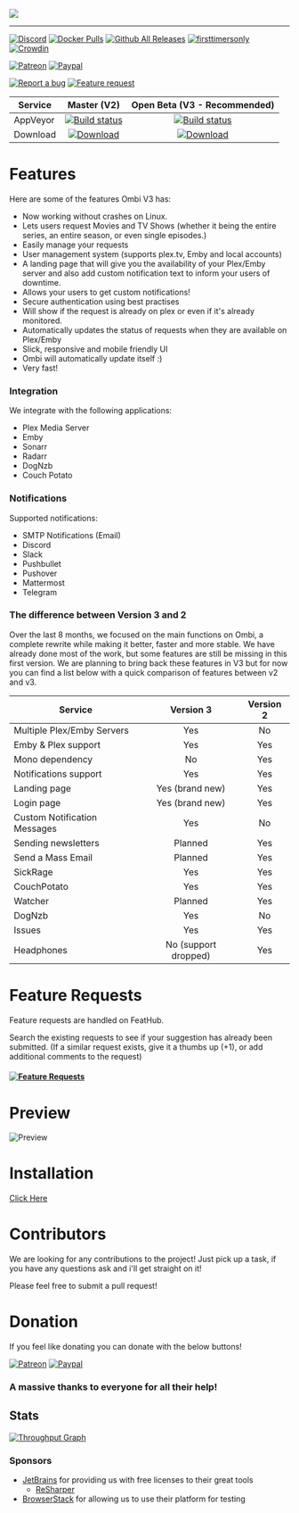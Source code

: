 ![](http://i.imgur.com/qQsN78U.png)   
____
[![Discord](https://img.shields.io/discord/102860784329052160.svg)](https://discord.gg/KxYZ64w)
[![Docker Pulls](https://img.shields.io/docker/pulls/linuxserver/ombi.svg)](https://hub.docker.com/r/linuxserver/ombi/)
[![Github All Releases](https://img.shields.io/github/downloads/tidusjar/Ombi/total.svg)](https://github.com/tidusjar/Ombi)
[![firsttimersonly](http://img.shields.io/badge/first--timers--only-friendly-blue.svg?style=flat-square)](http://www.firsttimersonly.com/)
[![Crowdin](https://d322cqt584bo4o.cloudfront.net/ombi/localized.svg)](https://crowdin.com/project/ombi)

[![Patreon](https://www.ombi.io/img/patreondonate.svg)](https://patreon.com/tidusjar/Ombi)
[![Paypal](https://www.ombi.io/img/paypaldonate.svg)](https://paypal.me/PlexRequestsNet)

[![Report a bug](http://i.imgur.com/xSpw482.png)](https://github.com/tidusjar/Ombi/issues/new) [![Feature request](http://i.imgur.com/mFO0OuX.png)](http://feathub.com/tidusjar/Ombi)


| Service  | Master (V2)                | Open Beta     (V3 - Recommended)          |
|----------|:---------------------------:|:----------------------------:|
| AppVeyor | [![Build status](https://ci.appveyor.com/api/projects/status/hgj8j6lcea7j0yhn/branch/master?svg=true)](https://ci.appveyor.com/project/tidusjar/requestplex/branch/master) | [![Build status](https://ci.appveyor.com/api/projects/status/hgj8j6lcea7j0yhn/branch/DotNetCore?svg=true)](https://ci.appveyor.com/project/tidusjar/requestplex/branch/DotNetCore) | 
| Download |[![Download](http://i.imgur.com/odToka3.png)](https://github.com/tidusjar/Ombi/releases)            |      [![Download](http://i.imgur.com/odToka3.png)](https://ci.appveyor.com/project/tidusjar/requestplex/branch/DotNetCore/artifacts)       | 
# Features
Here are some of the features Ombi V3 has:
* Now working without crashes on Linux.
* Lets users request Movies and TV Shows (whether it being the entire series, an entire season, or even single episodes.)
* Easily manage your requests
* User management system (supports plex.tv, Emby and local accounts)
* A landing page that will give you the availability of your Plex/Emby server and also add custom notification text to inform your users of downtime.
* Allows your users to get custom notifications!
* Secure authentication using best practises
* Will show if the request is already on plex or even if it's already monitored.
* Automatically updates the status of requests when they are available on Plex/Emby
* Slick, responsive and mobile friendly UI
* Ombi will automatically update itself :)
* Very fast!

### Integration 
We integrate with the following applications:
* Plex Media Server
* Emby
* Sonarr
* Radarr
* DogNzb
* Couch Potato


### Notifications
Supported notifications:
* SMTP Notifications (Email)
* Discord
* Slack
* Pushbullet
* Pushover
* Mattermost
* Telegram

### The difference between Version 3 and 2

Over the last 8 months, we focused on the main functions on Ombi, a complete rewrite while making it better, faster and more stable.
We have already done most of the work, but some features are still be missing in this first version.
We are planning to bring back these features in V3 but for now you can find a list below with a quick comparison of features between v2 and v3.


| Service  | Version 3 | Version 2 |
|----------|:----------:|:----------:|
| Multiple Plex/Emby Servers| Yes | No |
| Emby & Plex support | Yes | Yes |
| Mono dependency | No | Yes |
| Notifications support | Yes| Yes |
| Landing page | Yes (brand new) | Yes |
| Login page | Yes (brand new) | Yes |
| Custom Notification Messages | Yes | No |
| Sending newsletters | Planned | Yes |
| Send a Mass Email | Planned | Yes |
| SickRage | Yes | Yes |
| CouchPotato | Yes | Yes |
| Watcher | Planned | Yes |
| DogNzb | Yes | No |
| Issues | Yes | Yes |
| Headphones | No (support dropped) | Yes |

# Feature Requests
Feature requests are handled on FeatHub.

Search the existing requests to see if your suggestion has already been submitted.
(If a similar request exists, give it a thumbs up (+1), or add additional comments to the request)

#### [![Feature Requests](https://cloud.githubusercontent.com/assets/390379/10127973/045b3a96-6560-11e5-9b20-31a2032956b2.png)](http://feathub.com/tidusjar/Ombi)

# Preview

![Preview](http://i.imgur.com/Nn1BwAM.gif)

# Installation

[Click Here](https://github.com/tidusjar/Ombi/wiki/Installation)

# Contributors

We are looking for any contributions to the project! Just pick up a task, if you have any questions ask and i'll get straight on it!

Please feel free to submit a pull request!

# Donation
If you feel like donating you can donate with the below buttons!

[![Patreon](https://www.ombi.io/img/patreondonate.svg)](https://patreon.com/tidusjar/Ombi) 
[![Paypal](https://www.ombi.io/img/paypaldonate.svg)](https://paypal.me/PlexRequestsNet)

### A massive thanks to everyone for all their help!

## Stats
[![Throughput Graph](https://graphs.waffle.io/tidusjar/PlexRequests.Net/throughput.svg)](https://waffle.io/tidusjar/PlexRequests.Net/metrics/throughput)

### Sponsors ###
- [JetBrains](http://www.jetbrains.com/) for providing us with free licenses to their great tools
    - [ReSharper](http://www.jetbrains.com/resharper/)
- [BrowserStack](https://www.browserstack.com) for allowing us to use their platform for testing
